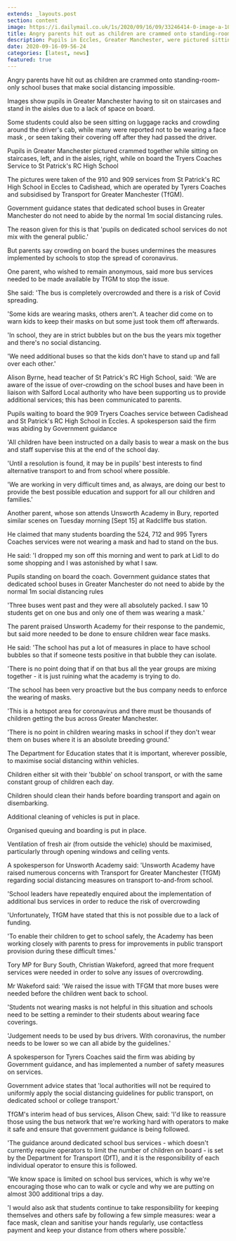 ```yaml
---
extends: _layouts.post
section: content
image: https://i.dailymail.co.uk/1s/2020/09/16/09/33246414-0-image-a-10_1600245102395.jpg 
title: Angry parents hit out as children are crammed onto standing-room-only school buses 
description: Pupils in Eccles, Greater Manchester, were pictured sitting on staircases and standing in the aisles due to a lack of space on board, while many were also reported not to be wearing a face mask. 
date: 2020-09-16-09-56-24 
categories: [latest, news] 
featured: true 
--- 
```

Angry parents have hit out as children are crammed onto standing-room-only school buses that make social distancing impossible.

Images show pupils in Greater Manchester having to sit on staircases and stand in the aisles due to a lack of space on board.

Some students could also be seen sitting on luggage racks and crowding around the driver's cab, while many were reported not to be wearing a face mask , or seen taking their covering off after they had passed the driver.

Pupils in Greater Manchester pictured crammed together while sitting on staircases, left, and in the aisles, right, while on board the Tryers Coaches Service to St Patrick's RC High School

The pictures were taken of the 910 and 909 services from St Patrick's RC High School in Eccles to Cadishead, which are operated by Tyrers Coaches and subsidised by Transport for Greater Manchester (TfGM).

Government guidance states that dedicated school buses in Greater Manchester do not need to abide by the normal 1m social distancing rules.

The reason given for this is that 'pupils on dedicated school services do not mix with the general public.'

But parents say crowding on board the buses undermines the measures implemented by schools to stop the spread of coronavirus.

One parent, who wished to remain anonymous, said more bus services needed to be made available by TfGM to stop the issue.

She said: 'The bus is completely overcrowded and there is a risk of Covid spreading.

'Some kids are wearing masks, others aren't. A teacher did come on to warn kids to keep their masks on but some just took them off afterwards.

'In school, they are in strict bubbles but on the bus the years mix together and there's no social distancing.

'We need additional buses so that the kids don't have to stand up and fall over each other.'

Alison Byrne, head teacher of St Patrick's RC High School, said: 'We are aware of the issue of over-crowding on the school buses and have been in liaison with Salford Local authority who have been supporting us to provide additional services; this has been communicated to parents.

Pupils waiting to board the 909 Tryers Coaches service between Cadishead and St Patrick's RC High School in Eccles. A spokesperson said the firm was abiding by Government guidance

'All children have been instructed on a daily basis to wear a mask on the bus and staff supervise this at the end of the school day.

'Until a resolution is found, it may be in pupils' best interests to find alternative transport to and from school where possible.

'We are working in very difficult times and, as always, are doing our best to provide the best possible education and support for all our children and families.'

Another parent, whose son attends Unsworth Academy in Bury, reported similar scenes on Tuesday morning [Sept 15] at Radcliffe bus station.

He claimed that many students boarding the 524, 712 and 995 Tyrers Coaches services were not wearing a mask and had to stand on the bus.

He said: 'I dropped my son off this morning and went to park at Lidl to do some shopping and I was astonished by what I saw.

Pupils standing on board the coach. Government guidance states that dedicated school buses in Greater Manchester do not need to abide by the normal 1m social distancing rules

'Three buses went past and they were all absolutely packed. I saw 10 students get on one bus and only one of them was wearing a mask.'

The parent praised Unsworth Academy for their response to the pandemic, but said more needed to be done to ensure children wear face masks.

He said: 'The school has put a lot of measures in place to have school bubbles so that if someone tests positive in that bubble they can isolate.

'There is no point doing that if on that bus all the year groups are mixing together - it is just ruining what the academy is trying to do.

'The school has been very proactive but the bus company needs to enforce the wearing of masks.

'This is a hotspot area for coronavirus and there must be thousands of children getting the bus across Greater Manchester.

'There is no point in children wearing masks in school if they don't wear them on buses where it is an absolute breeding ground.'

The Department for Education states that it is important, wherever possible, to maximise social distancing within vehicles.

Children either sit with their 'bubble' on school transport, or with the same constant group of children each day.

Children should clean their hands before boarding transport and again on disembarking.

Additional cleaning of vehicles is put in place.

Organised queuing and boarding is put in place. 

Ventilation of fresh air (from outside the vehicle) should be maximised, particularly through opening windows and ceiling vents.

A spokesperson for Unsworth Academy said: 'Unsworth Academy have raised numerous concerns with Transport for Greater Manchester (TfGM) regarding social distancing measures on transport to-and-from school.

'School leaders have repeatedly enquired about the implementation of additional bus services in order to reduce the risk of overcrowding

'Unfortunately, TfGM have stated that this is not possible due to a lack of funding.

'To enable their children to get to school safely, the Academy has been working closely with parents to press for improvements in public transport provision during these difficult times.'

Tory MP for Bury South, Christian Wakeford, agreed that more frequent services were needed in order to solve any issues of overcrowding.

Mr Wakeford said: 'We raised the issue with TFGM that more buses were needed before the children went back to school.

'Students not wearing masks is not helpful in this situation and schools need to be setting a reminder to their students about wearing face coverings.

'Judgement needs to be used by bus drivers. With coronavirus, the number needs to be lower so we can all abide by the guidelines.'

A spokesperson for Tyrers Coaches said the firm was abiding by Government guidance, and has implemented a number of safety measures on services.

Government advice states that 'local authorities will not be required to uniformly apply the social distancing guidelines for public transport, on dedicated school or college transport.'

TfGM's interim head of bus services, Alison Chew, said: 'I'd like to reassure those using the bus network that we're working hard with operators to make it safe and ensure that government guidance is being followed.

'The guidance around dedicated school bus services - which doesn't currently require operators to limit the number of children on board - is set by the Department for Transport (DfT), and it is the responsibility of each individual operator to ensure this is followed.

'We know space is limited on school bus services, which is why we're encouraging those who can to walk or cycle and why we are putting on almost 300 additional trips a day.

'I would also ask that students continue to take responsibility for keeping themselves and others safe by following a few simple measures: wear a face mask, clean and sanitise your hands regularly, use contactless payment and keep your distance from others where possible.'

